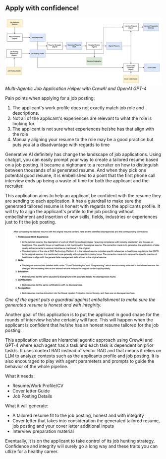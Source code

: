 ## Apply with confidence!


![image info](./img/multi_agent_job_helper.png)
*Multi-Agentic Job Application Helper with CrewAI and OpenAI GPT-4*


Pain points when applying for a job posting:
1. The applicant's work profile does not exactly match job role and descriptions.
2. Not all of the applicant's experiences are relevant to what the role is looking for.
3. The applicant is not sure what experiences he/she has that align with the role
4. Manualy aligning your resume to the role may be a good practice but puts you at a disadvantage with regards to time

Generative AI definitely has change the landscape of job applications. Using chatgpt, you can easily prompt your way to create a tailored resume based on a job posting. It became a nightmare to a recruiter on how to distinguish between thousands of ai generated resume. And when they pick one potential good resume, it is embellished to a point that the first phone call interview ends up being a waste of time for both the applicant and the recruiter. 

This application aims to help an applicant be confident with the resume they are sending to each application. It has a guardrail to make sure the generated tailored resume is honest with regards to the applicants profile. It will try to align the applicant's profile to the job posting without embellishment and insertion of new skills, fields, industries or experiences just to fit the job posting. 

![image info](./img/honesty_check.png)
*One of the agent puts a guardrail against embelishment to make sure the generated resume is honest and with integirity.*

Another goal of this application is to put the applicant in good shape for the rounds of interview he/she certainly will face. This will happen when the applicant is confident that he/she has an honest resume tailored for the job posting.

This application utilize an hierarchal agentic approach using CrewAI and GPT-4 where each agent has a task and each task is dependent on prior task/s. It uses context RAG instead of vector RAG and that means it relies on LLM to analyze contexts such as the applicants profile and job posting. It is also encouraged to play with agent parameters and prompts to guide the behavior of the whole pipeline. 



What it needs:
* Resume/Work Profile/CV
* Cover letter Guide
* Job Posting Details

What it will generate:
* A tailored resume fit to the job posting, honest and with integrity
* Cover letter that takes into consideration the generated tailored resume, job posting and your cover letter additional inputs
* Interview preparation material

Eventually, it is on the applicant to take control of its job hunting strategy. Confidence and integrity will surely go a long way and these traits you can utlize for a healthy career.